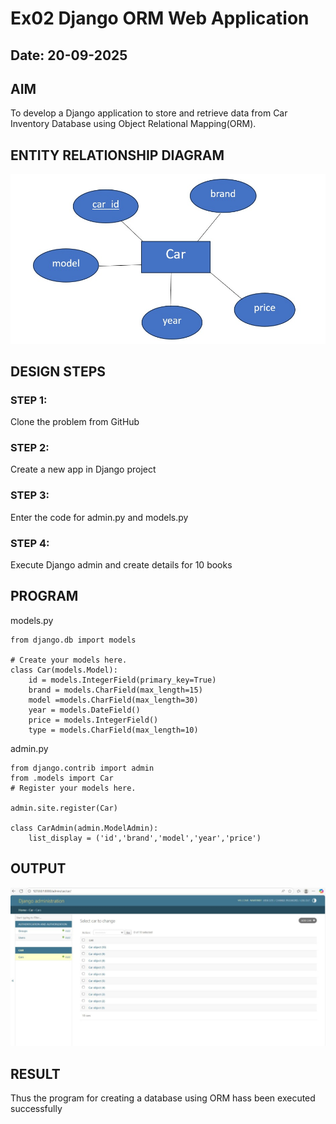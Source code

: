 # Ex02 Django ORM Web Application
## Date: 20-09-2025

## AIM
To develop a Django application to store and retrieve data from Car Inventory Database using Object Relational Mapping(ORM).

## ENTITY RELATIONSHIP DIAGRAM
![alt text](image.png)


## DESIGN STEPS

### STEP 1:
Clone the problem from GitHub

### STEP 2:
Create a new app in Django project

### STEP 3:
Enter the code for admin.py and models.py

### STEP 4:
Execute Django admin and create details for 10 books

## PROGRAM

models.py

```
from django.db import models

# Create your models here.
class Car(models.Model):
    id = models.IntegerField(primary_key=True)
    brand = models.CharField(max_length=15)
    model =models.CharField(max_length=30)
    year = models.DateField()
    price = models.IntegerField()
    type = models.CharField(max_length=10)

```

admin.py

```
from django.contrib import admin
from .models import Car
# Register your models here.

admin.site.register(Car)

class CarAdmin(admin.ModelAdmin):
    list_display = ('id','brand','model','year','price')
```


## OUTPUT

![alt text](<WhatsApp Image 2025-09-20 at 08.34.12_cbd5a9c1.jpg>)


## RESULT
Thus the program for creating a database using ORM hass been executed successfully
